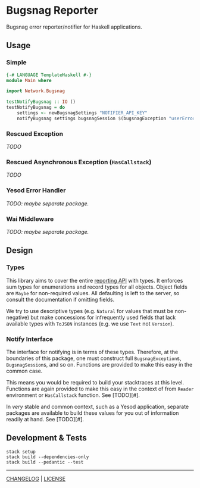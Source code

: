 # Bugsnag Reporter

Bugsnag error reporter/notifier for Haskell applications.

## Usage

### Simple

```hs
{-# LANGUAGE TemplateHaskell #-}
module Main where

import Network.Bugsnag

testNotifyBugsnag :: IO ()
testNotifyBugsnag = do
    settings <- newBugsnagSettings "NOTIFIER_API_KEY"
    notifyBugsnag settings bugsnagSession $(bugsnagException "userError" "Oops")
```

### Rescued Exception

_TODO_

### Rescued Asynchronous Exception (`HasCallstack`)

_TODO_

### Yesod Error Handler

_TODO: maybe separate package._

### Wai Middleware

_TODO: maybe separate package._

## Design

### Types

This library aims to cover the entire [reporting API][api-docs] with types. It
enforces sum types for enumerations and record types for all objects. Object
fields are `Maybe` for non-required values. All defaulting is left to the
server, so consult the documentation if omitting fields.

[api-docs]: https://bugsnagerrorreportingapi.docs.apiary.io/#reference/0/notify/send-error-reports

We try to use descriptive types (e.g. `Natural` for values that must be
non-negative) but make concessions for infrequently used fields that lack
available types with `ToJSON` instances (e.g. we use `Text` not `Version`).

### Notify Interface

The interface for notifying is in terms of these types. Therefore, at the
boundaries of this package, one must construct full `BugsnagException`s,
`BugsnagSession`s, and so on. Functions are provided to make this easy in the
common case.

This means you would be required to build your stacktraces at this level.
Functions are again provided to make this easy in the context of from `Reader`
environment or `HasCallstack` function. See [TODO][#].

In _very_ stable and common context, such as a Yesod application, separate
packages are available to build these values for you out of information readily
at hand. See [TODO][#].

## Development & Tests

```console
stack setup
stack build --dependencies-only
stack build --pedantic --test
```

---

[CHANGELOG](./CHANGELOG.md) | [LICENSE](./LICENSE)
